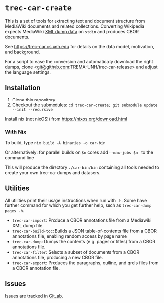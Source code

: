 # `trec-car-create`

This is a set of tools for extracting text and document structure from MediaWiki
documents and related collections. Converting Wikipedia expects MediaWiki
[XML dump data](https://www.mediawiki.org/wiki/Help:Export) on
`stdin` and produces CBOR documents.

See <https://trec-car.cs.unh.edu> for details on the data model, motivation, and background.

For a script to ease the conversion and automatically download the right dumps, clone <git@github.com:TREMA-UNH/trec-car-release> and adjust the language settings.

## Installation

 1. Clone this repository
 2. Checkout the submodules: `cd trec-car-create; git submodule update --init --recursive`

Install nix (not nixOS!) from <https://nixos.org/download.html>

### With Nix

To build, type `nix build -A binaries -o car-bin` 

Or alternatively: for parallel builds on `$n` cores add `--max-jobs $n ` to the command line

This will produce the directory `./car-bin/bin`  containing all tools needed to create your own trec-car dumps and datasers.



<!-- 
### Does not work yet:

To speed up the build you can also use the [Cachix](https://cachix.org/) [cache](https://trec-car-tools.cachix.org/),
```bash
$ cachix use trec-car-tools
```
--> 

## Utilities


All utilities print their usage instructions when run with `-h`. Some have further command for which you get further help, such as `trec-car-dump pages -h`. 

* `trec-car-import`: Produce a CBOR annotations file from a Mediawiki
  XML dump file.
* `trec-car-build-toc`: Builds a JSON table-of-contents file from a CBOR
  annotations file, enabling random access by page name
* `trec-car-dump`: Dumps the contents (e.g. pages or titles) from a CBOR
  annotations file.
* `trec-car-filter`: Selects a subset of documents from a CBOR
  annotations file, producing a new CBOR file.
* `trec-car-export`: Produces the paragraphs, outline, and qrels files
  from a CBOR annotation file.

## Issues

Issues are tracked in [GitLab](https://git.smart-cactus.org/ben/mediawiki-annotate).
